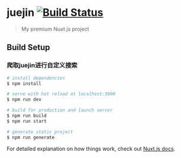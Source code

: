 # juejin [![Build Status](https://www.travis-ci.org/h3n5/juejin-ranking.svg?branch=master)](https://www.travis-ci.org/h3n5/juejin-ranking)

> My premium Nuxt.js project

## Build Setup

### 爬取juejin进行自定义搜索

``` bash
# install dependencies
$ npm install

# serve with hot reload at localhost:3000
$ npm run dev

# build for production and launch server
$ npm run build
$ npm run start

# generate static project
$ npm run generate
```

For detailed explanation on how things work, check out [Nuxt.js docs](https://nuxtjs.org).
